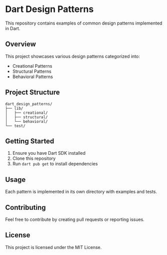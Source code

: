 # Dart Design Patterns

This repository contains examples of common design patterns implemented in Dart.

## Overview

This project showcases various design patterns categorized into:

- Creational Patterns
- Structural Patterns
- Behavioral Patterns

## Project Structure

```
dart_design_patterns/
├── lib/
│   ├── creational/
│   ├── structural/
│   └── behavioral/
└── test/
```

## Getting Started

1. Ensure you have Dart SDK installed
2. Clone this repository
3. Run `dart pub get` to install dependencies

## Usage

Each pattern is implemented in its own directory with examples and tests.

## Contributing

Feel free to contribute by creating pull requests or reporting issues.

## License

This project is licensed under the MIT License.
